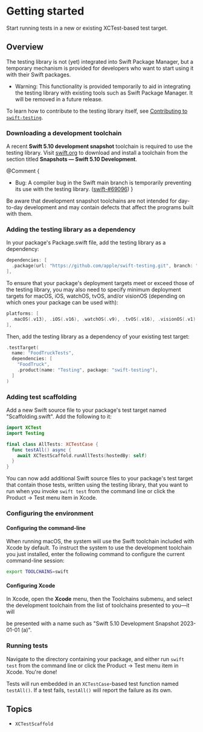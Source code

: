 # Getting started

<!--
This source file is part of the Swift.org open source project

Copyright (c) 2023 Apple Inc. and the Swift project authors
Licensed under Apache License v2.0 with Runtime Library Exception

See https://swift.org/LICENSE.txt for license information
See https://swift.org/CONTRIBUTORS.txt for Swift project authors
-->

<!-- NOTE: The voice of this document is directed at the second person ("you")
because it provides instructions the reader must follow directly. -->

Start running tests in a new or existing XCTest-based test target.

## Overview

The testing library is not (yet) integrated into Swift Package Manager, but a
temporary mechanism is provided for developers who want to start using it with
their Swift packages.

- Warning: This functionality is provided temporarily to aid in integrating the
  testing library with existing tools such as Swift Package Manager. It will be
  removed in a future release.

To learn how to contribute to the testing library itself, see
[Contributing to `swift-testing`](https://github.com/apple/swift-testing/blob/main/CONTRIBUTING.md).

### Downloading a development toolchain

A recent **Swift 5.10 development snapshot** toolchain is required to use the
testing library. Visit [swift.org](https://www.swift.org/download/#swift-510-development)
to download and install a toolchain from the section titled
**Snapshots — Swift 5.10 Development**.

@Comment {
  - Bug: A compiler bug in the Swift main branch is temporarily preventing its
    use with the testing library. ([swift-#69096](https://github.com/apple/swift/issues/69096))
}

<!--A recent **development snapshot** toolchain is required to use the testing
library. Visit [swift.org](https://www.swift.org/download/#trunk-development-main)
to download and install a toolchain from the section titled
**Snapshots — Trunk Development (main)**.-->

Be aware that development snapshot toolchains are not intended for day-to-day
development and may contain defects that affect the programs built with them.

### Adding the testing library as a dependency

In your package's Package.swift file, add the testing library as a dependency:

```swift
dependencies: [
  .package(url: "https://github.com/apple/swift-testing.git", branch: "main"),
],
```

To ensure that your package's deployment targets meet or exceed those of the
testing library, you may also need to specify minimum deployment targets for
macOS, iOS, watchOS, tvOS, and/or visionOS (depending on which ones your package
can be used with):

```swift
platforms: [
  .macOS(.v13), .iOS(.v16), .watchOS(.v9), .tvOS(.v16), .visionOS(.v1)
],
```

Then, add the testing library as a dependency of your existing test target:

```swift
.testTarget(
  name: "FoodTruckTests",
  dependencies: [
    "FoodTruck",
    .product(name: "Testing", package: "swift-testing"),
  ]
)
```

### Adding test scaffolding

Add a new Swift source file to your package's test target named
"Scaffolding.swift". Add the following to it:

```swift
import XCTest
import Testing

final class AllTests: XCTestCase {
  func testAll() async {
    await XCTestScaffold.runAllTests(hostedBy: self)
  }
}
```

You can now add additional Swift source files to your package's test target that
contain those tests, written using the testing library, that you want to run
when you invoke `swift test` from the command line or click the
Product&nbsp;&rarr;&nbsp;Test menu item in Xcode.

### Configuring the environment

#### Configuring the command-line

When running macOS, the system will use the Swift toolchain included with Xcode
by default. To instruct the system to use the development toolchain you just
installed, enter the following command to configure the current command-line
session:

```sh
export TOOLCHAINS=swift
```

#### Configuring Xcode

In Xcode, open the **Xcode** menu, then the Toolchains submenu, and select the
development toolchain from the list of toolchains presented to you&mdash;it will
<!--be presented with a name such as "Swift Development Toolchain 2023-01-01 (a)".-->
be presented with a name such as "Swift 5.10 Development Snapshot 2023-01-01 (a)".

### Running tests

Navigate to the directory containing your package, and either run `swift test`
from the command line or click the Product&nbsp;&rarr;&nbsp;Test menu item in
Xcode. You're done!

Tests will run embedded in an `XCTestCase`-based test function named
`testAll()`. If a test fails, `testAll()` will report the failure as its own.

## Topics

- ``XCTestScaffold``
